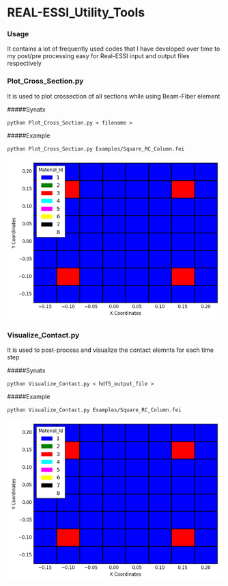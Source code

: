 # REAL-ESSI_Utility_Tools

### Usage

It contains a lot of frequently used codes that I have developed over time 
to my post/pre processing easy for Real-ESSI input and output files respectively


### Plot_Cross_Section.py
It is used to plot crossection of all sections while using Beam-Fiber element 

#####Synatx 

```script
python Plot_Cross_Section.py < filename >
```

#####Example 

```script
python Plot_Cross_Section.py Examples/Square_RC_Column.fei
```
![alt text](./Output/Crossection_1.png "Cross-Section")


### Visualize_Contact.py
It is used to post-process and visualize the contact elemnts for each time step

#####Synatx 

```script
python Visualize_Contact.py < hdf5_output_file >
```

#####Example 

```script
python Visualize_Contact.py Examples/Square_RC_Column.fei
```
![alt text](./Output/Crossection_1.png "Cross-Section")
